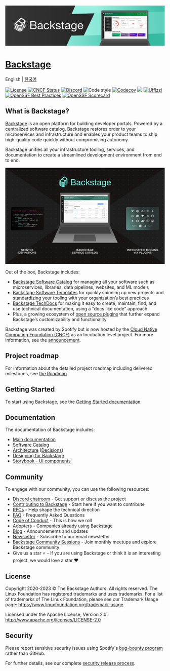 [![headline](docs/assets/headline.png)](https://backstage.io/)

# [Backstage](https://backstage.io)

English \| [한국어](README-ko_kr.md)

[![License](https://img.shields.io/badge/License-Apache%202.0-blue.svg)](https://opensource.org/licenses/Apache-2.0)
[![CNCF Status](https://img.shields.io/badge/cncf%20status-incubation-blue.svg)](https://www.cncf.io/projects)
[![Discord](https://img.shields.io/discord/687207715902193673?logo=discord&label=Discord&color=5865F2&logoColor=white)](https://discord.gg/backstage-687207715902193673)
![Code style](https://img.shields.io/badge/code_style-prettier-ff69b4.svg)
[![Codecov](https://img.shields.io/codecov/c/github/backstage/backstage)](https://codecov.io/gh/backstage/backstage)
[![](https://img.shields.io/github/v/release/backstage/backstage)](https://github.com/backstage/backstage/releases)
[![Uffizzi](https://img.shields.io/endpoint?url=https%3A%2F%2Fapp.uffizzi.com%2Fapi%2Fv1%2Fpublic%2Fshields%2Fgithub.com%2Fbackstage%2Fbackstage)](https://app.uffizzi.com/ephemeral-environments/backstage/backstage)
[![OpenSSF Best Practices](https://bestpractices.coreinfrastructure.org/projects/7678/badge)](https://bestpractices.coreinfrastructure.org/projects/7678)
[![OpenSSF Scorecard](https://api.securityscorecards.dev/projects/github.com/backstage/backstage/badge)](https://securityscorecards.dev/viewer/?uri=github.com/backstage/backstage)

## What is Backstage?

[Backstage](https://backstage.io/) is an open platform for building developer portals. Powered by a centralized software catalog, Backstage restores order to your microservices and infrastructure and enables your product teams to ship high-quality code quickly without compromising autonomy.

Backstage unifies all your infrastructure tooling, services, and documentation to create a streamlined development environment from end to end.

![software-catalog](docs/assets/header.png)

Out of the box, Backstage includes:

- [Backstage Software Catalog](https://backstage.io/docs/features/software-catalog/) for managing all your software such as microservices, libraries, data pipelines, websites, and ML models
- [Backstage Software Templates](https://backstage.io/docs/features/software-templates/) for quickly spinning up new projects and standardizing your tooling with your organization’s best practices
- [Backstage TechDocs](https://backstage.io/docs/features/techdocs/) for making it easy to create, maintain, find, and use technical documentation, using a "docs like code" approach
- Plus, a growing ecosystem of [open source plugins](https://github.com/backstage/backstage/tree/master/plugins) that further expand Backstage’s customizability and functionality

Backstage was created by Spotify but is now hosted by the [Cloud Native Computing Foundation (CNCF)](https://www.cncf.io) as an Incubation level project. For more information, see the [announcement](https://backstage.io/blog/2022/03/16/backstage-turns-two#out-of-the-sandbox-and-into-incubation).

## Project roadmap

For information about the detailed project roadmap including delivered milestones, see [the Roadmap](https://backstage.io/docs/overview/roadmap).

## Getting Started

To start using Backstage, see the [Getting Started documentation](https://backstage.io/docs/getting-started).

## Documentation

The documentation of Backstage includes:

- [Main documentation](https://backstage.io/docs)
- [Software Catalog](https://backstage.io/docs/features/software-catalog/)
- [Architecture](https://backstage.io/docs/overview/architecture-overview) ([Decisions](https://backstage.io/docs/architecture-decisions/))
- [Designing for Backstage](https://backstage.io/docs/dls/design)
- [Storybook - UI components](https://backstage.io/storybook)

## Community

To engage with our community, you can use the following resources:

- [Discord chatroom](https://discord.gg/backstage-687207715902193673) - Get support or discuss the project
- [Contributing to Backstage](https://github.com/backstage/backstage/blob/master/CONTRIBUTING.md) - Start here if you want to contribute
- [RFCs](https://github.com/backstage/backstage/labels/rfc) - Help shape the technical direction
- [FAQ](https://backstage.io/docs/FAQ) - Frequently Asked Questions
- [Code of Conduct](CODE_OF_CONDUCT.md) - This is how we roll
- [Adopters](ADOPTERS.md) - Companies already using Backstage
- [Blog](https://backstage.io/blog/) - Announcements and updates
- [Newsletter](https://spoti.fi/backstagenewsletter) - Subscribe to our email newsletter
- [Backstage Community Sessions](https://github.com/backstage/community) - Join monthly meetups and explore Backstage community
- Give us a star ⭐️ - If you are using Backstage or think it is an interesting project, we would love a star ❤️

## License

Copyright 2020-2023 © The Backstage Authors. All rights reserved. The Linux Foundation has registered trademarks and uses trademarks. For a list of trademarks of The Linux Foundation, please see our Trademark Usage page: https://www.linuxfoundation.org/trademark-usage

Licensed under the Apache License, Version 2.0: http://www.apache.org/licenses/LICENSE-2.0

## Security

Please report sensitive security issues using Spotify's [bug-bounty program](https://hackerone.com/spotify) rather than GitHub.

For further details, see our complete [security release process](SECURITY.md).
